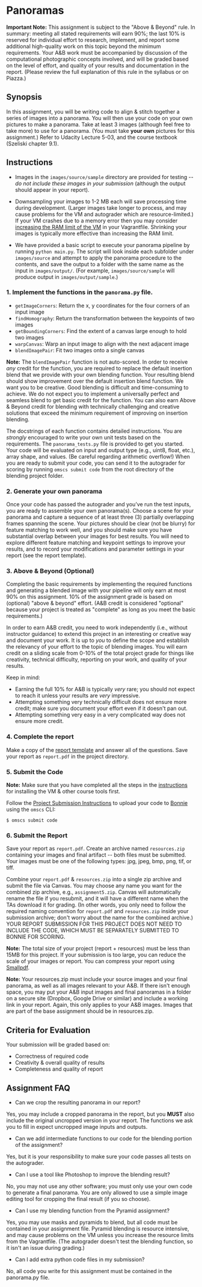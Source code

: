 # Panoramas

**Important Note:** This assignment is subject to the "Above & Beyond" rule. In summary: meeting all stated requirements will earn 90%; the last 10% is reserved for individual effort to research, implement, and report some additional high-quality work on this topic beyond the minimum requirements. Your A&B work must be accompanied by discussion of the computational photographic concepts involved, and will be graded based on the level of effort, and quality of your results and documentation in the report. (Please review the full explanation of this rule in the syllabus or on Piazza.)


## Synopsis

In this assignment, you will be writing code to align & stitch together a series of images into a panorama. You will then use your code on your own pictures to make a panorama. Take at least 3 images (although feel free to take more) to use for a panorama. (You must take **your own** pictures for this assignment.) Refer to Udacity Lecture 5-03, and the course textbook (Szeliski chapter 9.1).


## Instructions

- Images in the `images/source/sample` directory are provided for testing -- *do not include these images in your submission* (although the output should appear in your report). 

- Downsampling your images to 1-2 MB each will save processing time during development. (Larger images take longer to process, and may cause problems for the VM and autograder which are resource-limited.) If your VM crashes due to a memory error then you may consider [increasing the RAM limit of the VM](https://github.gatech.edu/gist/cgearhart3/fef2306f0dace55abad5d73f6e849970) in your Vagrantfile. Shrinking your images is typically more effective than increasing the RAM limit.

- We have provided a basic script to execute your panorama pipeline by running `python main.py`. The script will look inside each subfolder under `images/source` and attempt to apply the panorama procedure to the contents, and save the output to a folder with the same name as the input in `images/output/`. (For example, `images/source/sample` will produce output in `images/output/sample`.)


### 1. Implement the functions in the `panorama.py` file.

  - `getImageCorners`: Return the x, y coordinates for the four corners of an input image
  - `findHomography`: Return the transformation between the keypoints of two images
  - `getBoundingCorners`: Find the extent of a canvas large enough to hold two images
  - `warpCanvas`: Warp an input image to align with the next adjacent image
  - `blendImagePair`: Fit two images onto a single canvas

**Note:** The `blendImagePair` function is not auto-scored. In order to receive _any_ credit for the function, you are required to replace the default insertion blend that we provide with your own blending function. Your resulting blend should show improvement over the default insertion blend function. We want you to be creative. Good blending is difficult and time-consuming to achieve. We do not expect you to implement a universally perfect and seamless blend to get basic credit for the function. You can also earn Above & Beyond credit for blending with technically challenging and creative solutions that exceed the minimum requirement of improving on insertion blending. 

The docstrings of each function contains detailed instructions. You are *strongly* encouraged to write your own unit tests based on the requirements. The `panorama_tests.py` file is provided to get you started. Your code will be evaluated on input and output type (e.g., uint8, float, etc.), array shape, and values. (Be careful regarding arithmetic overflow!) When you are ready to submit your code, you can send it to the autograder for scoring by running `omscs submit code` from the root directory of the blending project folder.


### 2. Generate your own panorama

Once your code has passed the autograder and you’ve run the test inputs, you are ready to assemble your own panorama(s).  Choose a scene for your panorama and capture a sequence of at least three (3) partially overlapping frames spanning the scene. Your pictures should be clear (not be blurry) for feature matching to work well, and you should make sure you have substantial overlap between your images for best results. You will need to explore different feature matching and keypoint settings to improve your results, and to record your modifications and parameter settings in your report (see the report template).


### 3. Above & Beyond (Optional)

Completing the basic requirements by implementing the required functions and generating a blended image with your pipeline will only earn at most 90% on this assignment. 10% of the assignment grade is based on (optional) "above & beyond" effort. (A&B credit is considered "optional" because your project is treated as "complete" as long as you meet the basic requirements.)

In order to earn A&B credit, you need to work independently (i.e., without instructor guidance) to extend this project in an interesting or creative way and document your work. It is up to _you_ to define the scope and establish the relevancy of your effort to the topic of blending images. You will earn credit on a sliding scale from 0-10% of the total project grade for things like creativity, technical difficulty, reporting on your work, and quality of your results.

Keep in mind:
- Earning the full 10% for A&B is typically _very_ rare; you should not expect to reach it unless your results are _very_ impressive.
- Attempting something very technically difficult does not ensure more credit; make sure you document your effort even if it doesn't pan out.
- Attempting something very easy in a very complicated way does not ensure more credit.


### 4. Complete the report

Make a copy of the [report template](https://docs.google.com/presentation/d/1iARYrOU2_manqEMahz-vL3pn0wUk7K8P-eKeS_9o8KE/edit?usp=sharing) and answer all of the questions. Save your report as `report.pdf` in the project directory.


### 5. Submit the Code

**Note:** Make sure that you have completed all the steps in the [instructions](../README.md#virtual-machine-setup) for installing the VM & other course tools first.

Follow the [Project Submission Instructions](../README.md#submitting-projects) to upload your code to [Bonnie](https://bonnie.udacity.com) using the `omscs` CLI:

```
$ omscs submit code
```


### 6. Submit the Report

Save your report as `report.pdf`. Create an archive named `resources.zip` containing your images and final artifact -- both files must be submitted. Your images must be one of the following types: jpg, jpeg, bmp, png, tif, or tiff.

Combine your `report.pdf` & `resources.zip` into a single zip archive and submit the file via Canvas. You may choose any name you want for the combined zip archive, e.g., `assignment5.zip`. Canvas will automatically rename the file if you resubmit, and it will have a different name when the TAs download it for grading. (In other words, you only need to follow the required naming convention for `report.pdf` and `resources.zip` inside your submission archive; don't worry about the name for the combined archive.) YOUR REPORT SUBMISSION FOR THIS PROJECT DOES NOT NEED TO INCLUDE THE CODE, WHICH MUST BE SEPARATELY SUBMITTED TO BONNIE FOR SCORING.

**Note:** The total size of your project (report + resources) must be less than 15MB for this project. If your submission is too large, you can reduce the scale of your images or report. You can compress your report using [Smallpdf](https://smallpdf.com/compress-pdf).

**Note:** Your resources.zip must include your source images and your final panorama, as well as all images relevant to your A&B. If there isn't enough space, you may put your A&B input images and final panoramas in a folder on a secure site (Dropbox, Google Drive or similar) and include a working link in your report. Again, this only applies to your A&B images. Images that are part of the base assignment should be in resources.zip.


## Criteria for Evaluation

Your submission will be graded based on:

  - Correctness of required code
  - Creativity & overall quality of results
  - Completeness and quality of report


## Assignment FAQ

- Can we crop the resulting panorama in our report?

Yes, you may include a cropped panorama in the report, but you **MUST** also include the original uncropped version in your report. The functions we ask you to fill in expect uncropped image inputs and outputs.

- Can we add intermediate functions to our code for the blending portion of the assignment?

Yes, but it is your responsibility to make sure your code passes all tests on the autograder.

- Can I use a tool like Photoshop to improve the blending result? 

No, you may not use any other software; you must only use your own code to generate a final panorama. You are only allowed to use a simple image editing tool for cropping the final result (if you so choose).

- Can I use my blending function from the Pyramid assignment? 

Yes, you may use masks and pyramids to blend, but all code must be contained in your assignment file. Pyramid blending is resource intensive, and may cause problems on the VM unless you increase the resource limits from the Vagrantfile. (The autograder doesn't test the blending function, so it isn't an issue during grading.)

- Can I add extra python code files in my submission? 

No, all code you write for this assignment must be contained in the panorama.py file.
